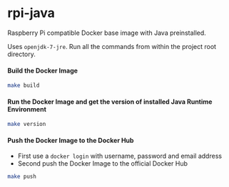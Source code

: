 # rpi-java
Raspberry Pi compatible Docker base image with Java preinstalled.

Uses `openjdk-7-jre`.
Run all the commands from within the project root directory.

#### Build the Docker Image
```bash
make build
```

#### Run the Docker Image and get the version of installed Java Runtime Environment
```bash
make version
```

#### Push the Docker Image to the Docker Hub
* First use a `docker login` with username, password and email address
* Second push the Docker Image to the official Docker Hub
```bash
make push
```
